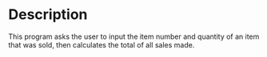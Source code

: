 # Description
This program asks the user to input the item number and quantity of an item that was sold, then calculates the total of all sales made.
